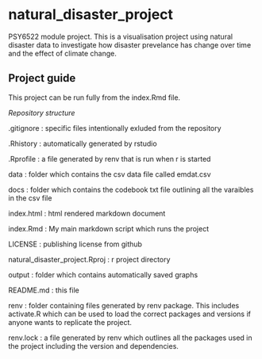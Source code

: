 # natural_disaster_project
PSY6522 module project. This is a visualisation project using natural disaster data to investigate how disaster prevelance has change over time and the effect of climate change.

## Project guide
This project can be run fully from the index.Rmd file.

*Repository structure*

.gitignore : specific files intentionally exluded from the repository

.Rhistory : automatically generated by rstudio

.Rprofile : a file generated by renv that is run when r is started

data : folder which contains the csv data file called emdat.csv

docs : folder which contains the codebook txt file outlining all the varaibles in the csv file

index.html : html rendered markdown document

index.Rmd : My main markdown script which runs the project

LICENSE : publishing license from github

natural_disaster_project.Rproj : r project directory

output : folder which contains automatically saved graphs 

README.md : this file

renv : folder containing files generated by renv package. This includes activate.R which can be used to load the correct packages and versions if anyone wants to replicate the project. 

renv.lock : a file generated by renv which outlines all the packages used in the project including the version and dependencies.
